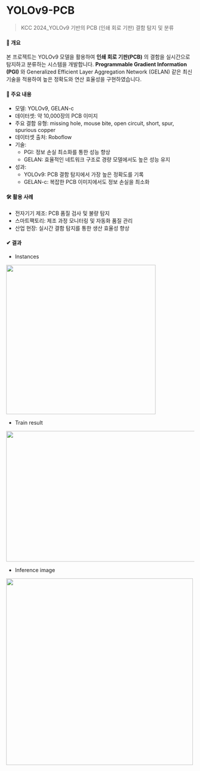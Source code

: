 # YOLOv9-PCB
> KCC 2024_YOLOv9 기반의 PCB (인쇄 회로 기판) 결함 탐지 및 분류

#### 📖 개요
본 프로젝트는 YOLOv9 모델을 활용하여 **인쇄 회로 기판(PCB)** 의 결함을 실시간으로 탐지하고 분류하는 시스템을 개발합니다. **Programmable Gradient Information (PGI)** 와 Generalized Efficient Layer Aggregation Network (GELAN) 같은 최신 기술을 적용하여 높은 정확도와 연산 효율성을 구현하였습니다.

#### 📌 주요 내용
- 모델: YOLOv9, GELAN-c
- 데이터셋: 약 10,000장의 PCB 이미지
- 주요 결함 유형: missing hole, mouse bite, open circuit, short, spur, spurious copper
- 데이터셋 출처: Roboflow
- 기술:
  - PGI: 정보 손실 최소화를 통한 성능 향상
  - GELAN: 효율적인 네트워크 구조로 경량 모델에서도 높은 성능 유지
- 성과:
  - YOLOv9: PCB 결함 탐지에서 가장 높은 정확도를 기록
  - GELAN-c: 복잡한 PCB 이미지에서도 정보 손실을 최소화
#### 🛠️ 활용 사례
- 전자기기 제조: PCB 품질 검사 및 불량 탐지
- 스마트팩토리: 제조 과정 모니터링 및 자동화 품질 관리
- 산업 현장: 실시간 결함 탐지를 통한 생산 효율성 향상

#### ✔︎ 결과  
- Instances
<img src="https://github.com/user-attachments/assets/508ef70c-e699-4908-803a-c69598d8f0f2" width="400" height="400">

- Train result  
<img src="https://github.com/user-attachments/assets/bba691d6-1d4a-4edb-92a5-b0549229ed3e" width="700" height="350">

- Inference image
<img src="https://github.com/user-attachments/assets/88c5a9be-9368-4326-8332-4cf6376cccb3" width="500" height="500">


